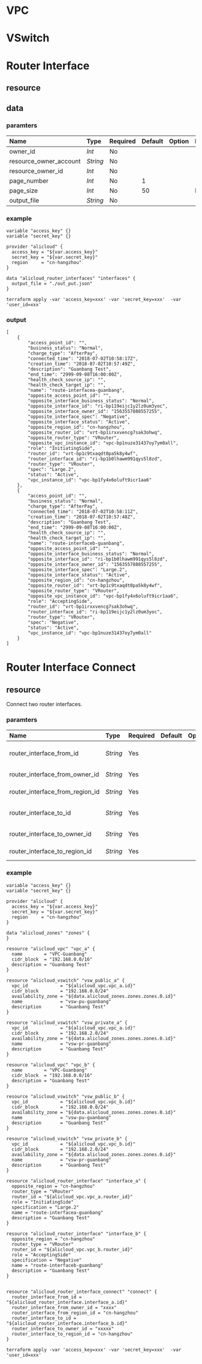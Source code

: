 # VPC

# VSwitch

# Router Interface

## resource

## data

### paramters
|Name|Type|Required|Default|Option|Description|
|:---|:---|:---|:---|:---|:---|
|owner_id|*Int*|No||||
|resource_owner_account|*String*|No||||
|resource_owner_id|*Int*|No||||
|page_number|*Int*|No|1|||
|page_size|*Int*|No|50||Max:50|
|output_file|*String*|No||||

### example
```
variable "access_key" {}
variable "secret_key" {}

provider "alicloud" {
  access_key = "${var.access_key}"
  secret_key = "${var.secret_key}"
  region     = "cn-hangzhou"
}

data "alicloud_router_interfaces" "interfaces" {
  output_file = "./out_put.json"
}
```
```
terraform apply -var 'access_key=xxx' -var 'secret_key=xxx'  -var 'user_id=xxx' 
```

### output
```
[
	{
		"access_point_id": "",
		"business_status": "Normal",
		"charge_type": "AfterPay",
		"connected_time": "2018-07-02T10:58:17Z",
		"creation_time": "2018-07-02T10:57:49Z",
		"description": "Guanbang Test",
		"end_time": "2999-09-08T16:00:00Z",
		"health_check_source_ip": "",
		"health_check_target_ip": "",
		"name": "route-interfacea-guanbang",
		"opposite_access_point_id": "",
		"opposite_interface_business_status": "Normal",
		"opposite_interface_id": "ri-bp119eijc1y2lz0um3yoc",
		"opposite_interface_owner_id": "1563557888557255",
		"opposite_interface_spec": "Negative",
		"opposite_interface_status": "Active",
		"opposite_region_id": "cn-hangzhou",
		"opposite_router_id": "vrt-bp1irxxvencg7sak3ohwq",
		"opposite_router_type": "VRouter",
		"opposite_vpc_instance_id": "vpc-bp1nuze31437oy7ym0all",
		"role": "InitiatingSide",
		"router_id": "vrt-bp1c9txaqdt0pa5k8y4wf",
		"router_interface_id": "ri-bp1b0lhawm991qys5l8zd",
		"router_type": "VRouter",
		"spec": "Large.2",
		"status": "Active",
		"vpc_instance_id": "vpc-bp1fy4x6oluft9icr1aa6"
	},
	{
		"access_point_id": "",
		"business_status": "Normal",
		"charge_type": "AfterPay",
		"connected_time": "2018-07-02T10:58:11Z",
		"creation_time": "2018-07-02T10:57:48Z",
		"description": "Guanbang Test",
		"end_time": "2999-09-08T16:00:00Z",
		"health_check_source_ip": "",
		"health_check_target_ip": "",
		"name": "route-interfaceb-guanbang",
		"opposite_access_point_id": "",
		"opposite_interface_business_status": "Normal",
		"opposite_interface_id": "ri-bp1b0lhawm991qys5l8zd",
		"opposite_interface_owner_id": "1563557888557255",
		"opposite_interface_spec": "Large.2",
		"opposite_interface_status": "Active",
		"opposite_region_id": "cn-hangzhou",
		"opposite_router_id": "vrt-bp1c9txaqdt0pa5k8y4wf",
		"opposite_router_type": "VRouter",
		"opposite_vpc_instance_id": "vpc-bp1fy4x6oluft9icr1aa6",
		"role": "AcceptingSide",
		"router_id": "vrt-bp1irxxvencg7sak3ohwq",
		"router_interface_id": "ri-bp119eijc1y2lz0um3yoc",
		"router_type": "VRouter",
		"spec": "Negative",
		"status": "Active",
		"vpc_instance_id": "vpc-bp1nuze31437oy7ym0all"
	}
]
```

# Router Interface Connect

## resource 
Connect two router interfaces.

### paramters
|Name|Type|Required|Default|Option|Description|
|:---|:---|:---|:---|:---|:---|
|router_interface_from_id|*String*|Yes|||Initiator's router interface id|
|router_interface_from_owner_id|*String*|Yes|||Initiator's owner id|
|router_interface_from_region_id|*String*|Yes|||Initiator's region|
|router_interface_to_id|*String*|Yes|||Receiver's router interface id|
|router_interface_to_owner_id|*String*|Yes|||Receiver's owner id|
|router_interface_to_region_id|*String*|Yes|||Receiver's region|

### example
```
variable "access_key" {}
variable "secret_key" {}

provider "alicloud" {
  access_key = "${var.access_key}"
  secret_key = "${var.secret_key}"
  region     = "cn-hangzhou"
}

data "alicloud_zones" "zones" {
}

resource "alicloud_vpc" "vpc_a" {
  name        = "VPC-Guanbang"
  cidr_block  = "192.168.0.0/16"
  description = "Guanbang Test"
}

resource "alicloud_vswitch" "vsw_public_a" {
  vpc_id            = "${alicloud_vpc.vpc_a.id}"
  cidr_block        = "192.168.0.0/24"
  availability_zone = "${data.alicloud_zones.zones.zones.0.id}"
  name              = "vsw-pu-guanbang"
  description       = "Guanbang Test"
}

resource "alicloud_vswitch" "vsw_private_a" {
  vpc_id            = "${alicloud_vpc.vpc_a.id}"
  cidr_block        = "192.168.2.0/24"
  availability_zone = "${data.alicloud_zones.zones.zones.0.id}"
  name              = "vsw-pr-guanbang"
  description       = "Guanbang Test"
}

resource "alicloud_vpc" "vpc_b" {
  name        = "VPC-Guanbang"
  cidr_block  = "192.168.0.0/16"
  description = "Guanbang Test"
}

resource "alicloud_vswitch" "vsw_public_b" {
  vpc_id            = "${alicloud_vpc.vpc_b.id}"
  cidr_block        = "192.168.0.0/24"
  availability_zone = "${data.alicloud_zones.zones.zones.0.id}"
  name              = "vsw-pu-guanbang"
  description       = "Guanbang Test"
}

resource "alicloud_vswitch" "vsw_private_b" {
  vpc_id            = "${alicloud_vpc.vpc_b.id}"
  cidr_block        = "192.168.2.0/24"
  availability_zone = "${data.alicloud_zones.zones.zones.0.id}"
  name              = "vsw-pr-guanbang"
  description       = "Guanbang Test"
}

resource "alicloud_router_interface" "interface_a" {
  opposite_region = "cn-hangzhou"
  router_type = "VRouter"
  router_id = "${alicloud_vpc.vpc_a.router_id}"
  role = "InitiatingSide"
  specification = "Large.2"
  name = "route-interfacea-guanbang"
  description = "Guanbang Test"
}

resource "alicloud_router_interface" "interface_b" {
  opposite_region = "cn-hangzhou"
  router_type = "VRouter"
  router_id = "${alicloud_vpc.vpc_b.router_id}"
  role = "AcceptingSide"
  specification = "Negative"
  name = "route-interfaceb-guanbang"
  description = "Guanbang Test"
}


resource "alicloud_router_interface_connect" "connect" {
  router_interface_from_id = "${alicloud_router_interface.interface_a.id}"
  router_interface_from_owner_id = "xxxx"
  router_interface_from_region_id = "cn-hangzhou"
  router_interface_to_id = "${alicloud_router_interface.interface_b.id}"
  router_interface_to_owner_id = "xxxxx"
  router_interface_to_region_id = "cn-hangzhou"
}
```
```
terraform apply -var 'access_key=xxx' -var 'secret_key=xxx'  -var 'user_id=xxx' 
```

